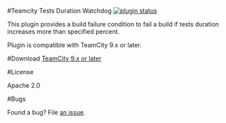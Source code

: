 #Teamcity Tests Duration Watchdog
[![plugin status]( 
http://teamcity.jetbrains.com/app/rest/builds/buildType:TeamCityPluginsByJetBrains_TestDuration_Build,pinned:true/statusIcon)](https://teamcity.jetbrains.com/viewLog.html?buildTypeId=TeamCityPluginsByJetBrains_TestDuration_Build&buildId=lastPinned)

This plugin provides a build failure condition to fail a build if tests duration increases more than specified percent.

Plugin is compatible with TeamCity 9.x or later.

#Download
[TeamCity 9.x or later](https://teamcity.jetbrains.com/viewLog.html?buildTypeId=TeamCityPluginsByJetBrains_TestDuration_Build&buildId=lastPinned&tab=artifacts)

#License

Apache 2.0

#Bugs

Found a bug? File [an issue](https://youtrack.jetbrains.com/newIssue?project=TW&clearDraft=true&c=Subsystem+plugins%3A+other).

